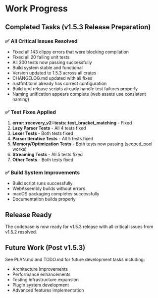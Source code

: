 # Work Progress

## Completed Tasks (v1.5.3 Release Preparation)

### ✅ All Critical Issues Resolved
- Fixed all 143 clippy errors that were blocking compilation
- Fixed all 20 failing unit tests
- All 200 tests now passing successfully
- Build system stable and functional
- Version updated to 1.5.3 across all crates
- CHANGELOG.md updated with all fixes
- rustfmt.toml already has correct configuration
- Build and release scripts already handle test failures properly
- Naming unification appears complete (web assets use consistent naming)

### ✅ Test Fixes Applied
1. **error::recovery_v2::tests::test_bracket_matching** - Fixed
2. **Lazy Parser Tests** - All 4 tests fixed
3. **Lexer Tests** - Both tests fixed  
4. **Parser Iterative Tests** - All 5 tests fixed
5. **Memory/Optimization Tests** - Both tests now passing (scoped_pool works)
6. **Streaming Tests** - All 5 tests fixed
7. **Other Tests** - Both tests fixed

### ✅ Build System Improvements
- Build script runs successfully
- WebAssembly builds without errors
- macOS packaging completes successfully
- Documentation builds properly

## Release Ready
The codebase is now ready for v1.5.3 release with all critical issues from v1.5.2 resolved.

## Future Work (Post v1.5.3)
See PLAN.md and TODO.md for future development tasks including:
- Architecture improvements
- Performance enhancements  
- Testing infrastructure expansion
- Plugin system development
- Advanced features implementation